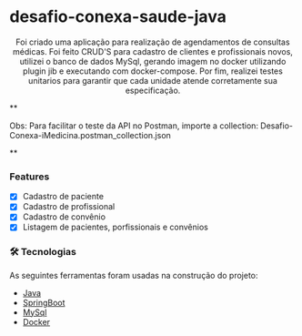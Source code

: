 # desafio-conexa-saude-java
<p align="center">Foi criado uma aplicação para realização de agendamentos de consultas médicas.
Foi feito CRUD'S para cadastro de clientes e profissionais novos, utilizei o banco de dados MySql, gerando imagem no docker utilizando plugin jib e 
executando com docker-compose. Por fim, realizei testes unitarios para garantir que cada unidade atende corretamente sua especificação.</p>


**<p>Obs: Para facilitar o teste da API no Postman, importe a collection: Desafio-Conexa-iMedicina.postman_collection.json </p>
**

### Features

- [x] Cadastro de paciente
- [x] Cadastro de profissional
- [x] Cadastro de convênio 
- [x] Listagem de pacientes, porfissionais e convênios 

### 🛠 Tecnologias

As seguintes ferramentas foram usadas na construção do projeto:

- [Java](www.java.com/pt-BR/)
- [SpringBoot](https://spring.io/projects/spring-boot)
- [MySql](https://www.mysql.com/)
- [Docker](https://www.docker.com/)

